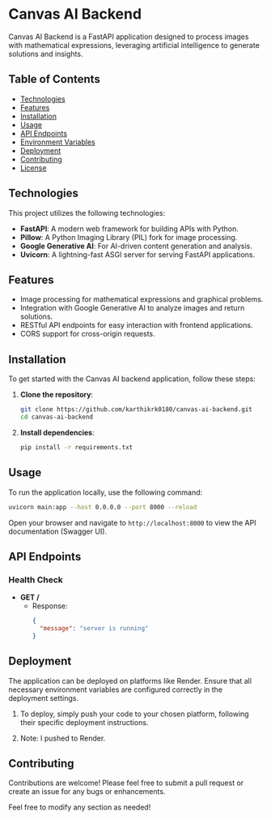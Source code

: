 
# Canvas AI Backend

Canvas AI Backend is a FastAPI application designed to process images with mathematical expressions, leveraging artificial intelligence to generate solutions and insights.

## Table of Contents
- [Technologies](#technologies)
- [Features](#features)
- [Installation](#installation)
- [Usage](#usage)
- [API Endpoints](#api-endpoints)
- [Environment Variables](#environment-variables)
- [Deployment](#deployment)
- [Contributing](#contributing)
- [License](#license)

## Technologies
This project utilizes the following technologies:
- **FastAPI**: A modern web framework for building APIs with Python.
- **Pillow**: A Python Imaging Library (PIL) fork for image processing.
- **Google Generative AI**: For AI-driven content generation and analysis.
- **Uvicorn**: A lightning-fast ASGI server for serving FastAPI applications.

## Features
- Image processing for mathematical expressions and graphical problems.
- Integration with Google Generative AI to analyze images and return solutions.
- RESTful API endpoints for easy interaction with frontend applications.
- CORS support for cross-origin requests.

## Installation
To get started with the Canvas AI backend application, follow these steps:

1. **Clone the repository**:
   ```bash
   git clone https://github.com/karthikrk0180/canvas-ai-backend.git
   cd canvas-ai-backend
   ```

2. **Install dependencies**:
   ```bash
   pip install -r requirements.txt
   ```

## Usage
To run the application locally, use the following command:
```bash
uvicorn main:app --host 0.0.0.0 --port 8000 --reload
```
Open your browser and navigate to `http://localhost:8000` to view the API documentation (Swagger UI).

## API Endpoints

### Health Check
- **GET /**  
  - Response: 
    ```json
    {
      "message": "server is running"
    }
    ```

## Deployment
The application can be deployed on platforms like Render. Ensure that all necessary environment variables are configured correctly in the deployment settings.

1. To deploy, simply push your code to your chosen platform, following their specific deployment instructions.

2. Note: I pushed to Render.

## Contributing
Contributions are welcome! Please feel free to submit a pull request or create an issue for any bugs or enhancements.


Feel free to modify any section as needed!
